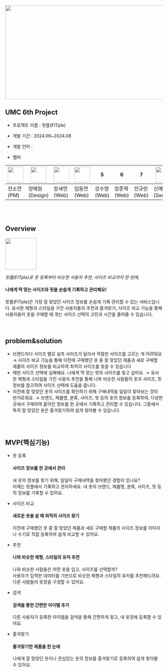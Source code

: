 <img src="https://github.com/user-attachments/assets/4e716455-0178-449f-8ed2-1d097c2e990e" width="1000" height="300"/>


## UMC 6th Project
- 프로젝트 이름 : 핏플(FITple)
- 개발 기간 : 2024.06~2024.08

- 개발 언어 : 

- 멤버
  
<img src="https://url/image.png" width="50" height="50"/>|<img src="https://url/image.png" width="50" height="50"/>|<img src="https://url/image.png" width="50" height="50"/>|<img src="https://url/image.png" width="50" height="50"/>|5|6|7|<img src="https://url/image.png" width="50" height="50"/>|<img src="https://url/image.png" width="50" height="50"/>|<img src="https://url/image.png" width="50" height="50"/>|<img src="https://url/image.png" width="50" height="50"/>|
-----------|--------|---|---|---|---|---|---|---|---|---
전소연(PM)|양예원(Design)|장세연(Web)|임동연(Web)|강수영(Web)|장준혁(Web)|전규민(Web)|신예진(Server)|이서연(Server)|이재욱(Server)|최건(Server)
<br/>
<br/>

## Overview
<img src="https://github.com/user-attachments/assets/58079ebd-7428-4fb0-9211-75c568600e48" width="100" height="100"/>  

*핏플(FITple)로 옷 등록부터 비슷한 사용자 추천, 사이즈 비교까지 한 번에,*


#### 나에게 딱 맞는 사이즈와 핏을 손쉽게 기록하고 관리해요!

핏플(FITple)은 가장 잘 맞았던 사이즈 정보를 손쉽게 기록·관리할 수 있는 서비스입니다. 유사한 체형과 스타일을 가진 사용자들의 추천과 즐겨찾기, 사이즈 비교 기능을 통해 사용자들이 옷을 구매할 때 겪는 사이즈 선택의 고민과 시간을 줄여줄 수 있습니다.  
  <br/>
  <br/>
 
## problem&solution

- 브랜드마다 사이즈 별로 실측 사이즈가 달라서 적절한 사이즈를 고르는 게 어려워요 → 사이즈 비교 기능을 통해 이전에 구매했던 옷 중 잘 맞았던 제품과 새로 구매할 제품의 사이즈 정보를 비교하여 최적의 사이즈를 찾을 수 있습니다
- 매번 사이즈 선택에 실패해요. 나에게 딱 맞는 핏의 사이즈를 찾고 싶어요. → 유사한 체형과 스타일을 가진 사용자 추천을 통해 나와 비슷한 사람들의 옷과 사이즈, 핏 정보를 참고하여 사이즈 선택에 도움을 줍니다.
- 이전에 잘 맞았던 옷의 사이즈를 확인하기 위해 구매내역을 일일이 찾아보는 것이 번거로워요. → 브랜드, 제품명, 분류, 사이즈, 핏 등의 옷의 정보를 등록하여, 다양한 곳에서 구매하여 흩어진 정보를 한 곳에서 기록하고 관리할 수 있습니다. 그중에서 특히 잘 맞았던 옷은 즐겨찾기하여 쉽게 찾아볼 수 있습니다.
<br/>
<br/>

## MVP(핵심기능)

- 옷 등록
  #### 사이즈 정보를 한 곳에서 관리
  내 옷의 정보를 찾기 위해, 일일이 구매내역을 찾아봤던 경험이 있나요? <br/>
  이제는 핏플에서 기록하고 관리하세요. 내 옷의 브랜드, 제품명, 분류, 사이즈, 핏 등의 정보를 기록할 수 있어요.

- 사이즈 비교

  #### 새로운 옷을 살 때 최적의 사이즈 찾기
    이전에 구매했던 옷 중 잘 맞았던 제품과 새로 구매할 제품의 사이즈 정보를 이미지나 수기로 직접 등록하여 쉽게 비교할 수 있어요. <br/>

- 추천
  #### 나와 비슷한 체형, 스타일의 유저 추천
  나와 비슷한 사람들은 어떤 옷을 입고, 사이즈를 선택할까?<br/>
  사용자가 입력한 데이터를 기반으로 비슷한 체형과 스타일의 유저를 추천해드려요. 다른 사람들의 옷장을 구경할 수 있어요.

- 검색
  #### 검색을 통한 간편한 아이템 추가
  다른 사용자가 등록한 아이템을 검색을 통해 간편하게 찾고, 내 옷장에 등록할 수 있어요.

- 즐겨찾기
  #### 즐겨찾기한 제품을 한 눈에
  나에게 잘 맞았던 옷이나 관심있는 옷의 정보를 즐겨찾기로 등록하여 쉽게 찾아볼 수 있어요.
